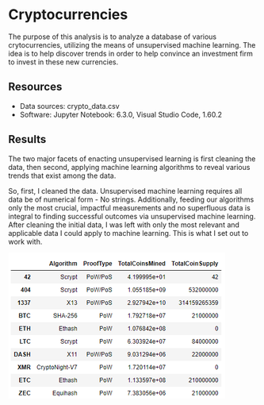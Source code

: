 # Cryptocurrencies

The purpose of this analysis is to analyze a database of various crytocurrencies, utilizing the means of unsupervised machine learning. The idea is to help discover trends in order to help convince an investment firm to invest in these new currencies.

## Resources
- Data sources: crypto_data.csv
- Software: Jupyter Notebook: 6.3.0, Visual Studio Code, 1.60.2

## Results
The two major facets of enacting unsupervised learning is first cleaning the data, then second, applying machine learning algorithms to reveal various trends that exist among the data.

So, first, I cleaned the data. Unsupervised machine learning requires all data be of numerical form - No strings. Additionally, feeding our algorithms only the most crucial, impactful measurements and no superfluous data is integral to finding successful outcomes via unsupervised machine learning. After cleaning the initial data, I was left with only the most relevant and applicable data I could apply to machine learning. This is what I set out to work with.

![Cryptocurrenies Data Cleaned](Resources/crypto_data_cleaned.png)

